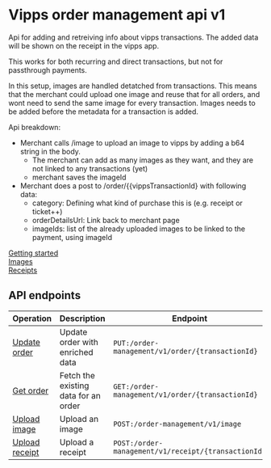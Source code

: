 # Vipps order management api v1

Api for adding and retreiving info about vipps transactions. The added data will be shown on the receipt in the vipps app. 

This works for both recurring and direct transactions, but not for passthrough payments.

In this setup, images are handled detatched from transactions. This means that the merchant could upload one image and reuse that for all orders, and wont need to send the same image for every transaction. Images needs to be added before the metadata for a transaction is added.

Api breakdown:
- Merchant calls /image to upload an image to vipps by adding a b64 string in the body.
	- The merchant can add as many images as they want, and they are not linked to any transactions (yet)
    - merchant saves the imageId
- Merchant does a post to /order/{{vippsTransactionId} with following data:
	- category: Defining what kind of purchase this is (e.g. receipt or ticket++)
	- orderDetailsUrl: Link back to merchant page
	- imageIds: list of the already uploaded images to be linked to the payment, using imageId


[Getting started](GettingStarted.md)  
[Images](Images.md)  
[Receipts](Receipts.md)
## API endpoints

| Operation | Description | Endpoint |
| -------------------------------------------------------------------------------------------------------------------- | --------------------------------------------------------------------------------------------------------- | ----------------------------------------------------------------------------------------------------------------------------------- |
| [Update order](#initiate)| Update order with enriched data | `PUT:/order-management/v1/order/{transactionId}` |
| [Get order](#capture) | Fetch the existing data for an order | `GET:/order-management/v1/order/{transactionId}`   |
| [Upload image](#cancel) | Upload an image| `POST:/order-management/v1/image` |
| [Upload receipt](#refund) | Upload a receipt                                                                | `POST:/order-management/v1/receipt/{transactionId}` |


